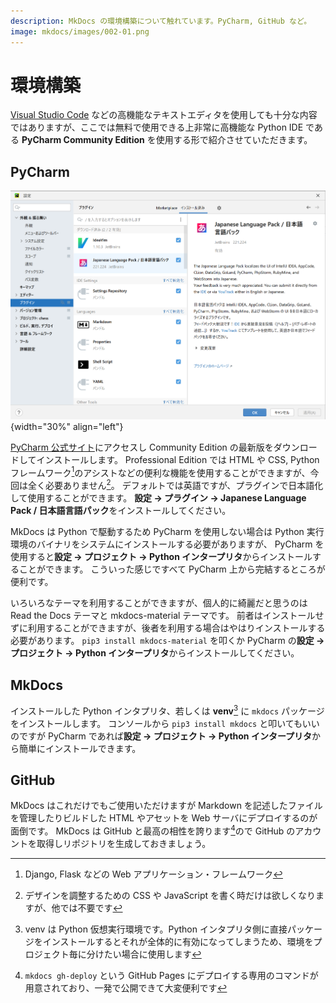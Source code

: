 ```yaml
---
description: MkDocs の環境構築について触れています。PyCharm, GitHub など。
image: mkdocs/images/002-01.png
---
```


# 環境構築

[Visual Studio Code](https://azure.microsoft.com/ja-jp/products/visual-studio-code/)
などの高機能なテキストエディタを使用しても十分な内容ではありますが、ここでは無料で使用できる上非常に高機能な Python IDE である
**PyCharm Community Edition** を使用する形で紹介させていただきます。

## PyCharm

![](images/002-01.png){width="30%" align="left"}

[PyCharm 公式サイト](https://www.jetbrains.com/ja-jp/pycharm/)にアクセスし Community Edition の最新版をダウンロードしてインストールします。
Professional Edition では HTML や CSS, Python フレームワーク[^1]のアシストなどの便利な機能を使用することができますが、今回は全く必要ありません[^2]。
デフォルトでは英語ですが、プラグインで日本語化して使用することができます。
**設定 -> プラグイン -> Japanese Language Pack / 日本語言語パック**をインストールしてください。

MkDocs は Python で駆動するため PyCharm を使用しない場合は Python 実行環境のバイナリをシステムにインストールする必要がありますが、
PyCharm を使用すると**設定 -> プロジェクト -> Python インタープリタ**からインストールすることができます。
こういった感じですべて PyCharm 上から完結するところが便利です。

いろいろなテーマを利用することができますが、個人的に綺麗だと思うのは Read the Docs テーマと mkdocs-material テーマです。
前者はインストールせずに利用することができますが、後者を利用する場合はやはりインストールする必要があります。
`pip3 install mkdocs-material` を叩くか PyCharm の**設定 -> プロジェクト -> Python インタープリタ**からインストールしてください。

## MkDocs

インストールした Python インタプリタ、若しくは **venv**[^3] に `mkdocs` パッケージをインストールします。
コンソールから `pip3 install mkdocs` と叩いてもいいのですが PyCharm であれば**設定 -> プロジェクト -> Python インタープリタ**から簡単にインストールできます。

## GitHub

MkDocs はこれだけでもご使用いただけますが Markdown を記述したファイルを管理したりビルドした HTML やアセットを Web サーバにデプロイするのが面倒です。
MkDocs は GitHub と最高の相性を誇ります[^4]ので GitHub のアカウントを取得しリポジトリを生成しておきましょう。

[^1]: Django, Flask などの Web アプリケーション・フレームワーク
[^2]: デザインを調整するための CSS や JavaScript を書く時だけは欲しくなりますが、他では不要です
[^3]: venv は Python 仮想実行環境です。Python インタプリタ側に直接パッケージをインストールするとそれが全体的に有効になってしまうため、環境をプロジェクト毎に分けたい場合に使用します
[^4]: `mkdocs gh-deploy` という GitHub Pages にデプロイする専用のコマンドが用意されており、一発で公開できて大変便利です